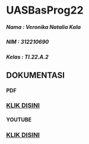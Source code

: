 # UASBasProg22
##### Nama : Veronika Natalia Kala
##### NIM : 312210690
##### Kelas : TI.22.A.2
## DOKUMENTASI
#### PDF 
### [KLIK DISINI]()
#### YOUTUBE
### [KLIK DISINI]()
